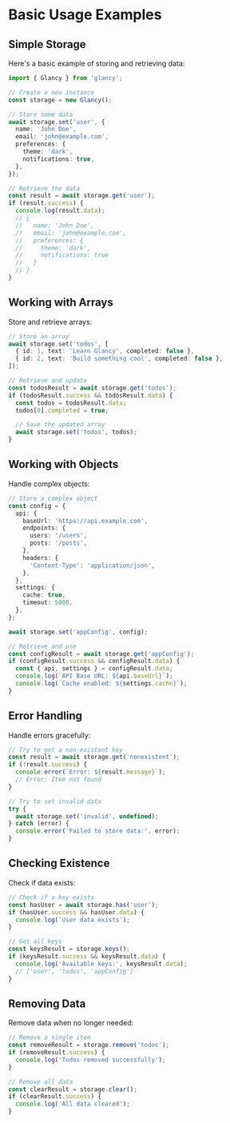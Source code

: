 # Basic Usage Examples

## Simple Storage

Here's a basic example of storing and retrieving data:

```typescript
import { Glancy } from 'glancy';

// Create a new instance
const storage = new Glancy();

// Store some data
await storage.set('user', {
  name: 'John Doe',
  email: 'john@example.com',
  preferences: {
    theme: 'dark',
    notifications: true,
  },
});

// Retrieve the data
const result = await storage.get('user');
if (result.success) {
  console.log(result.data);
  // {
  //   name: 'John Doe',
  //   email: 'john@example.com',
  //   preferences: {
  //     theme: 'dark',
  //     notifications: true
  //   }
  // }
}
```

## Working with Arrays

Store and retrieve arrays:

```typescript
// Store an array
await storage.set('todos', [
  { id: 1, text: 'Learn Glancy', completed: false },
  { id: 2, text: 'Build something cool', completed: false },
]);

// Retrieve and update
const todosResult = await storage.get('todos');
if (todosResult.success && todosResult.data) {
  const todos = todosResult.data;
  todos[0].completed = true;

  // Save the updated array
  await storage.set('todos', todos);
}
```

## Working with Objects

Handle complex objects:

```typescript
// Store a complex object
const config = {
  api: {
    baseUrl: 'https://api.example.com',
    endpoints: {
      users: '/users',
      posts: '/posts',
    },
    headers: {
      'Content-Type': 'application/json',
    },
  },
  settings: {
    cache: true,
    timeout: 5000,
  },
};

await storage.set('appConfig', config);

// Retrieve and use
const configResult = await storage.get('appConfig');
if (configResult.success && configResult.data) {
  const { api, settings } = configResult.data;
  console.log(`API Base URL: ${api.baseUrl}`);
  console.log(`Cache enabled: ${settings.cache}`);
}
```

## Error Handling

Handle errors gracefully:

```typescript
// Try to get a non-existent key
const result = await storage.get('nonexistent');
if (!result.success) {
  console.error(`Error: ${result.message}`);
  // Error: Item not found
}

// Try to set invalid data
try {
  await storage.set('invalid', undefined);
} catch (error) {
  console.error('Failed to store data:', error);
}
```

## Checking Existence

Check if data exists:

```typescript
// Check if a key exists
const hasUser = await storage.has('user');
if (hasUser.success && hasUser.data) {
  console.log('User data exists');
}

// Get all keys
const keysResult = storage.keys();
if (keysResult.success && keysResult.data) {
  console.log('Available keys:', keysResult.data);
  // ['user', 'todos', 'appConfig']
}
```

## Removing Data

Remove data when no longer needed:

```typescript
// Remove a single item
const removeResult = storage.remove('todos');
if (removeResult.success) {
  console.log('Todos removed successfully');
}

// Remove all data
const clearResult = storage.clear();
if (clearResult.success) {
  console.log('All data cleared');
}
```
